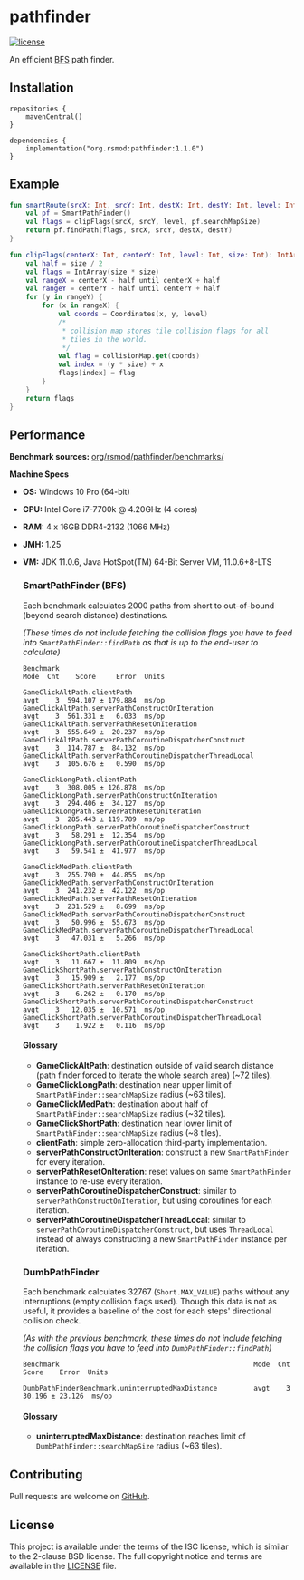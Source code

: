 # pathfinder
[![license][license-badge]][isc]

An efficient [BFS][bfs] path finder.

## Installation

```
repositories {
    mavenCentral()
}

dependencies {
    implementation("org.rsmod:pathfinder:1.1.0")
}
```

## Example

```kotlin
fun smartRoute(srcX: Int, srcY: Int, destX: Int, destY: Int, level: Int): Route {
    val pf = SmartPathFinder()
    val flags = clipFlags(srcX, srcY, level, pf.searchMapSize)
    return pf.findPath(flags, srcX, srcY, destX, destY)
}

fun clipFlags(centerX: Int, centerY: Int, level: Int, size: Int): IntArray {
    val half = size / 2
    val flags = IntArray(size * size)
    val rangeX = centerX - half until centerX + half
    val rangeY = centerY - half until centerY + half
    for (y in rangeY) {
        for (x in rangeX) {
            val coords = Coordinates(x, y, level)
            /*
             * collision map stores tile collision flags for all
             * tiles in the world.
             */
            val flag = collisionMap.get(coords)
            val index = (y * size) + x
            flags[index] = flag
        }
    }
    return flags
}
```

## Performance
**Benchmark sources:** [org/rsmod/pathfinder/benchmarks/][benchmark]

**Machine Specs**
- **OS:** Windows 10 Pro (64-bit)
- **CPU:** Intel Core i7-7700k @ 4.20GHz (4 cores)
- **RAM:** 4 x 16GB DDR4-2132 (1066 MHz)
- **JMH:** 1.25
- **VM:** JDK 11.0.6, Java HotSpot(TM) 64-Bit Server VM, 11.0.6+8-LTS

    ### SmartPathFinder (BFS)
    Each benchmark calculates 2000 paths from short to out-of-bound (beyond search distance) destinations.

    *(These times do not include fetching the collision flags you have to feed into `SmartPathFinder::findPath` as that is up to the end-user to calculate)*
    ```
    Benchmark                                                           Mode  Cnt    Score     Error  Units

    GameClickAltPath.clientPath                                         avgt    3  594.107 ± 179.884  ms/op
    GameClickAltPath.serverPathConstructOnIteration                     avgt    3  561.331 ±   6.033  ms/op
    GameClickAltPath.serverPathResetOnIteration                         avgt    3  555.649 ±  20.237  ms/op
    GameClickAltPath.serverPathCoroutineDispatcherConstruct             avgt    3  114.787 ±  84.132  ms/op
    GameClickAltPath.serverPathCoroutineDispatcherThreadLocal           avgt    3  105.676 ±   0.590  ms/op

    GameClickLongPath.clientPath                                        avgt    3  308.005 ± 126.878  ms/op
    GameClickLongPath.serverPathConstructOnIteration                    avgt    3  294.406 ±  34.127  ms/op
    GameClickLongPath.serverPathResetOnIteration                        avgt    3  285.443 ± 119.789  ms/op
    GameClickLongPath.serverPathCoroutineDispatcherConstruct            avgt    3   58.291 ±  12.354  ms/op
    GameClickLongPath.serverPathCoroutineDispatcherThreadLocal          avgt    3   59.541 ±  41.977  ms/op

    GameClickMedPath.clientPath                                         avgt    3  255.790 ±  44.855  ms/op
    GameClickMedPath.serverPathConstructOnIteration                     avgt    3  241.232 ±  42.122  ms/op
    GameClickMedPath.serverPathResetOnIteration                         avgt    3  231.529 ±   8.699  ms/op
    GameClickMedPath.serverPathCoroutineDispatcherConstruct             avgt    3   50.996 ±  55.673  ms/op
    GameClickMedPath.serverPathCoroutineDispatcherThreadLocal           avgt    3   47.031 ±   5.266  ms/op

    GameClickShortPath.clientPath                                       avgt    3   11.667 ±  11.809  ms/op
    GameClickShortPath.serverPathConstructOnIteration                   avgt    3   15.909 ±   2.177  ms/op
    GameClickShortPath.serverPathResetOnIteration                       avgt    3    6.262 ±   0.170  ms/op
    GameClickShortPath.serverPathCoroutineDispatcherConstruct           avgt    3   12.035 ±  10.571  ms/op
    GameClickShortPath.serverPathCoroutineDispatcherThreadLocal         avgt    3    1.922 ±   0.116  ms/op
    ```
    #### Glossary
    - **GameClickAltPath**: destination outside of valid search distance (path finder forced to iterate the whole search area) (~72 tiles).
    - **GameClickLongPath**: destination near upper limit of `SmartPathFinder::searchMapSize` radius (~63 tiles).
    - **GameClickMedPath**: destination about half of `SmartPathFinder::searchMapSize` radius (~32 tiles).
    - **GameClickShortPath**: destination near lower limit of `SmartPathFinder::searchMapSize` radius (~8 tiles).
    - **clientPath**: simple zero-allocation third-party implementation.
    - **serverPathConstructOnIteration**: construct a new `SmartPathFinder` for every iteration.
    - **serverPathResetOnIteration**: reset values on same `SmartPathFinder` instance to re-use every iteration.
    - **serverPathCoroutineDispatcherConstruct**: similar to `serverPathConstructOnIteration`, but using coroutines for each iteration.
    - **serverPathCoroutineDispatcherThreadLocal**: similar to `serverPathCoroutineDispatcherConstruct`, but uses `ThreadLocal` instead of always constructing a new `SmartPathFinder` instance per iteration.

    ### DumbPathFinder
    Each benchmark calculates 32767 (`Short.MAX_VALUE`) paths without any interruptions (empty collision flags used).
    Though this data is not as useful, it provides a baseline of the cost for each steps' directional collision check.

    *(As with the previous benchmark, these times do not include fetching the collision flags you have to feed into `DumbPathFinder::findPath`)*
    ```
    Benchmark                                                Mode  Cnt   Score    Error  Units

    DumbPathFinderBenchmark.uninterruptedMaxDistance         avgt    3  30.196 ± 23.126  ms/op
    ```
    #### Glossary
    - **uninterruptedMaxDistance**: destination reaches limit of `DumbPathFinder::searchMapSize` radius (~63 tiles).

## Contributing
Pull requests are welcome on [GitHub][github].

## License
This project is available under the terms of the ISC license, which is similar to the 2-clause BSD license. The full copyright notice and terms are available in the [LICENSE][license] file.

[isc]: https://opensource.org/licenses/ISC
[license]: https://github.com/rsmod/pathfinder/blob/master/LICENSE.md
[license-badge]: https://img.shields.io/badge/license-ISC-informational
[bfs]: https://en.wikipedia.org/wiki/Breadth-first_search
[github]: https://github.com/rsmod/pathfinder
[benchmark]: https://github.com/rsmod/pathfinder/blob/master/src/jmh/kotlin/org/rsmod/pathfinder/benchmarks
